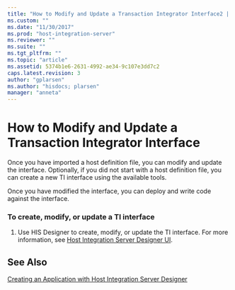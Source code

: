 ```yaml
---
title: "How to Modify and Update a Transaction Integrator Interface2 | Microsoft Docs"
ms.custom: ""
ms.date: "11/30/2017"
ms.prod: "host-integration-server"
ms.reviewer: ""
ms.suite: ""
ms.tgt_pltfrm: ""
ms.topic: "article"
ms.assetid: 5374b1e6-2631-4992-ae34-9c107e3dd7c2
caps.latest.revision: 3
author: "gplarsen"
ms.author: "hisdocs; plarsen"
manager: "anneta"
---
```

# How to Modify and Update a Transaction Integrator Interface
Once you have imported a host definition file, you can modify and update the interface. Optionally, if you did not start with a host definition file, you can create a new TI interface using the available tools.  
  
 Once you have modified the interface, you can deploy and write code against the interface.  
  
### To create, modify, or update a TI interface  
  
1.  Use HIS Designer to create, modify, or update the TI interface. For more information, see [Host Integration Server Designer UI](./host-integration-server-designer-ui1.md).  
  
## See Also  
 [Creating an Application with Host Integration Server Designer](../core/creating-an-application-with-host-integration-server-designer1.md)